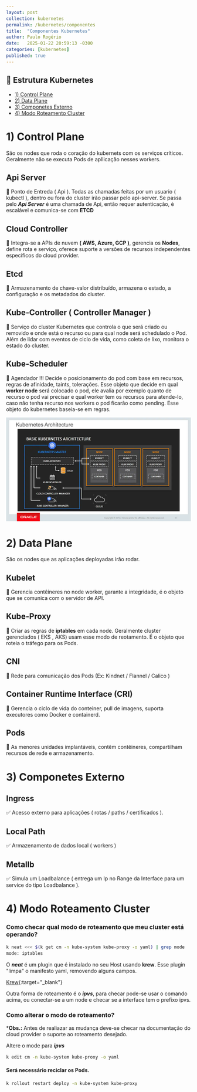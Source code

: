 ```yaml
---
layout: post
collection: kubernetes
permalink: /kubernetes/componentes
title:  "Componentes Kubernetes"
author: Paulo Rogério
date:   2025-01-22 20:59:13 -0300
categories: [kubernetes]
published: true
---
```


## 🚀 Estrutura Kubernetes

- [1) Control Plane](#1-control-plane)
- [2) Data Plane](#2-data-plane)
- [3) Componetes Externo](#3-componetes-externo)
- [4) Modo Roteamento Cluster](#4-modo-roteamento-cluster)


# 1) Control Plane

São os nodes que roda o coração do kubernets com os serviços críticos. Geralmente não se executa Pods de apllicação nesses workers.

## Api Server
🔹 Ponto de Entreda ( Api ). Todas as chamadas feitas por um usuario ( kubectl ), dentro ou fora do cluster irão passar pelo api-server. Se passa pelo ***Api Server*** é uma chamada de Api, então requer autenticação, é escalável e comunica-se com **ETCD**

## Cloud Controller
🔹 Integra-se a APIs de nuvem **( AWS, Azure, GCP )**, gerencia os **Nodes**, define rota e serviço, oferece suporte a versões de recursos independentes específicos do cloud provider.

## Etcd
🔹 Armazenamento de chave-valor distribuído, armazena o estado, a configuração e os metadados do cluster. 

## Kube-Controller ( Controller Manager )
🔹 Serviço do cluster Kubernetes que controla o que será criado ou removido e onde está o recurso ou para qual node será schedulado o Pod. Além de lidar com eventos de ciclo de vida, como coleta de lixo, monitora o estado do cluster.

## Kube-Scheduler
🔹 Agendador !!! Decide o posicionamento do pod com base em recursos, regras de afinidade, taints, tolerações. Esse objeto que decide em qual **worker node** será colocado o pod, ele avalia por exemplo quanto de recurso o pod vai precisar e qual worker tem os recursos para atende-lo, caso não tenha recurso nos workers o pod ficarão como pending. Esse objeto do kubernetes baseia-se em regras.

![alt text](/images/kubernetes/componentes/estrutura-kubernetes.png)

# 2) Data Plane

São os nodes que as aplicações deployadas irão rodar.

## Kubelet
🔸 Gerencia contêineres no node worker, garante a integridade, é o objeto que se comunica com o servidor de API.

## Kube-Proxy
🔸 Criar as regras de **iptables** em cada node. Geralmente cluster gerenciados ( EKS , AKS) usam esse modo de reotamento. É o objeto que roteia o tráfego para os Pods.

## CNI  
🔸 Rede para comunicação dos Pods (Ex: Kindnet / Flannel / Calico )

## Container Runtime Interface (CRI)
🔸 Gerencia o ciclo de vida do conteiner, pull de imagens, suporta executores como Docker e containerd.

## Pods
🔸 As menores unidades implantáveis, contêm contêineres, compartilham recursos de rede e armazenamento.

# 3) Componetes Externo

## Ingress
✅ Acesso externo para aplicações ( rotas / paths / certificados ).

## Local Path
✅ Armazenamento de dados local ( workers )

## Metallb
✅ Simula um Loadbalance ( entrega um Ip no Range da Interface para um service do tipo Loadbalance ).


# 4) Modo Roteamento Cluster

### Como checar qual modo de roteamento que meu cluster está operando?

```bash
k neat <<< $(k get cm -n kube-system kube-proxy -o yaml) | grep mode
mode: iptables
```

O ***neat*** é um plugin que é instalado no seu Host usando **krew**. Esse plugin "limpa" o manifesto yaml, removendo alguns campos.

[Krew](https://krew.sigs.k8s.io/){:target="_blank"}

Outra forma de roteamento é o ***ipvs***, para checar pode-se usar o comando acima, ou conectar-se a um node e checar se a interface tem o prefixo ipvs.

### Como alterar o modo de roteamento?

***Obs.:** Antes de realiazar as mudança deve-se checar na documentação do cloud provider o suporte ao roteamento desejado.

Altere o mode para ***ipvs***

```bash
k edit cm -n kube-system kube-proxy -o yaml
```

#### Será necessário reciclar os Pods.

```bash
k rollout restart deploy -n kube-system kube-proxy
```

